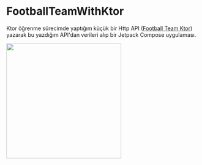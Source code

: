 # FootballTeamWithKtor

Ktor öğrenme sürecimde yaptığım küçük bir Http API ([Football Team Ktor](https://github.com/tolgaprm/KtorFootballTeam))  yazarak bu yazdığım API'dan verileri alıp bir Jetpack Compose uygulaması.

<img src="https://user-images.githubusercontent.com/53945332/155997670-8ac7555f-0c2e-40f8-bab0-cbb046a7cec6.png" width="300">
